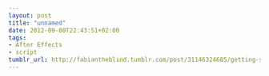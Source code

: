 ```yaml
---
layout: post
title: "unnamed"
date: 2012-09-08T22:43:51+02:00
tags:
- After Effects
- script
tumblr_url: http://fabiantheblind.tumblr.com/post/31146324685/getting-started-with-the-geo-beast-1-of-3-this
---
```


